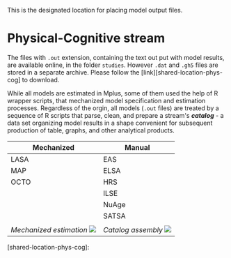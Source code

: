 This is the designated location for placing model output files. 


Physical-Cognitive stream
===


The files with `.out` extension, containing the text out put with model results, are available online, in the folder `studies`. However `.dat` and `.gh5` files are stored in a separate archive. Please follow the [link][shared-location-phys-cog] to download.


While all models are estimated in Mplus, some of them used the help of R wrapper scripts, that mechanized model specification and estimation processes. Regardless of the orgin, all models (`.out` files) are treated by a sequence of R scripts that parse, clean, and prepare a stream's ___catalog___ - a data set organizing model results in a shape convenient for subsequent production of table, graphs, and other analytical products.

|Mechanized   |Manual|
|---|---|
|LASA   |EAS   |
|MAP   |ELSA   |
|OCTO   |HRS   |
|   |ILSE   |
|   |NuAge   |
|   |SATSA   |
|  |  |
|_Mechanized estimation_ ![][workflow-estimation] | _Catalog assembly_  ![][workflow-catalog]  |



[workflow-estimation]:https://github.com/IALSA/ialsa-2017-portland/blob/master/libs/images/work-flow-diagram-auto-estimation.jpg?raw=true
[workflow-catalog]:https://github.com/IALSA/ialsa-2017-portland/blob/master/libs/images/work-flow-diagram-catalog-assembly.jpg?raw=true
[shared-location-phys-cog]: